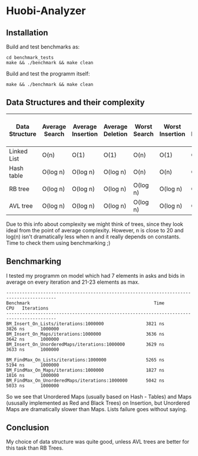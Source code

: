 # Huobi-Analyzer

## Installation

Build and test benchmarks as:

    cd benchmark_tests
    make && ./benchmark && make clean
    
Build and test the programm itself:

    make && ./benchmark && make clean

## Data Structures and their complexity

| Data Structure | Average Search | Average Insertion | Average Deletion | Worst Search | Worst Insertion | Worst Deletion | Max/min element access | Does it suit our goal? |
|----------------|----------------|-------------------|------------------|--------------|-----------------|----------------|------------------------|------------------------|
| Linked List    | O(n)           | O(1)              | O(1)             | O(n)         | O(1)            | O(1)           | O(n)                   | maybe                  |
| Hash table     | O(log n)       | O(log n)          | O(log n)         | O(n)         | O(n)            | O(n)           | O(n)                   | yes                    |
| RB tree        | O(log n)       | O(log n)          | O(log n)         | O(log n)     | O(log n)        | O(log n)       | O(1)                   | yes                    |
| AVL tree       | O(log n)       | O(log n)          | O(log n)         | O(log n)     | O(log n)        | O(log n)       | O(1)                   | maybe                  |

Due to this info about complexity we might think of trees, since they look ideal from the point of average complexity. However, n is close to 20 and log(n) isn't dramatically less when n and it really depends on constants. Time to check them using benchmarking ;)

## Benchmarking

I tested my programm on model which had 7 elements in asks and bids in average on every iteration and 21-23 elements as max.

    -----------------------------------------------------------------------------------------
    Benchmark                                               Time             CPU   Iterations
    -----------------------------------------------------------------------------------------
    BM_Insert_On_Lists/iterations:1000000                3821 ns         3826 ns      1000000
    BM_Insert_On_Maps/iterations:1000000                 3636 ns         3642 ns      1000000
    BM_Insert_On_UnorderedMaps/iterations:1000000        3629 ns         3633 ns      1000000

    BM_FindMax_On_Lists/iterations:1000000               5265 ns         5194 ns      1000000
    BM_FindMax_On_Maps/iterations:1000000                1827 ns         1816 ns      1000000
    BM_FindMax_On_UnorderedMaps/iterations:1000000       5042 ns         5033 ns      1000000

So we see that Unordered Maps (usually based on Hash - Tables) and Maps (ususally implemented as Red and Black Trees) on Insertion, but Unordered Maps are dramatically slower than Maps. Lists failure goes without saying.

## Conclusion

My choice of data structure was quite good, unless AVL trees are better for this task than RB Trees.
